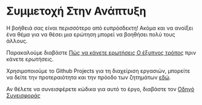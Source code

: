# Συμμετοχή Στην Ανάπτυξη

Η βοήθειά σας είναι περισσότερο από ευπρόσδεκτη! Ακόμα και να ανοίξει ένα θέμα για να θέσει μια ερώτηση μπορεί να βοηθήσει πολύ τους άλλους.

Παρακαλούμε διαβάστε [Πώς να κάνετε ερωτήσεις Ο έξυπνος τρόπος](http://www.catb.org/~esr/faqs/smart-questions.html) πριν κάνετε ερωτήσεις.

Χρησιμοποιούμε το Github Projects για τη διαχείριση εργασιών, μπορείτε να δείτε την προτεραιότητα και την πρόοδο των ζητημάτων [εδώ](https://github.com/orgs/go-rod/projects/1).

Αν θέλετε να συνεισφέρετε κώδικα για αυτό το έργο, διαβάστε τον [Οδηγό Συνεισφοράς](https://github.com/go-rod/rod/blob/master/.github/CONTRIBUTING.md)
